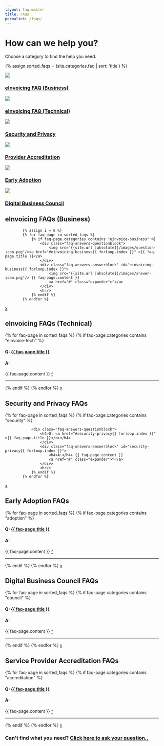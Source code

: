 ```yaml
---
layout: faq-master
title: FAQs
permalink: /faqs/
---
```


# How can we help you?

Choose a category to find the help you need.

<div class="faq-toc">

{% assign sorted_faqs = (site.categories.faq | sort: 'title') %}

<div class="faq-category">
    <img src="{{ site.url | absolute}}\images\eInvoicing-icon.png" class="category-img"/>
    <h3><a href="#einvoicing-business">eInvoicing FAQ (Business)</a></h3>
</div>

<div class="faq-category">
    <img src="{{ site.url | absolute}}\images\security-icon.png" class="category-img"/>
    <h3><a href="#einvoicing-technical">eInvoicing FAQ (Technical)</a></h3>

</div>

<div class="faq-category">    
    <img src="{{ site.url | absolute}}\images\security-icon.png" class="category-img"/>
     <h3><a href="#security-privacy">Security and Privacy</a></h3></div>

<div class="faq-category">
    <img src="{{ site.url | absolute}}\images\security.png" class="category-img"/>
    <h3><a href="#provider-accreditation">Provider Accreditation</a></h3>
</div>


<div class="faq-category">
    <img src="{{ site.url | absolute}}\images\security.png" class="category-img"/>
    <h3><a href="#early-adoption">Early Adoption</a></h3>
</div>

<div class="faq-category">
    <img src="{{ site.url | absolute}}\images\council-icon.png" class="category-img"/>
    <h3><a href="#council-faqs">Digital Business Council</a></h3>
</div>

<section id="einvoicing-business" >
<div class="faq-answers">
<h2>eInvoicing FAQs (Business)</h2>

            {% assign i = 0 %}
            {% for faq-page in sorted_faqs %}
                {% if faq-page.categories contains "einvoice-business" %}                 
                    <div class="faq-answers-questionblock">
                        <img src="{{site.url |absolute}}/images/question-icon.png"/><a href="#einvoicing-business{{ forloop.index }}" >{{ faq-page.title }}</a>
                    </div>
                    <div class="faq-answers-answerblock" id="einvoicing-business{{ forloop.index }}">
                        <img src="{{site.url |absolute}}/images/answer-icon.png"/> {{ faq-page.content }}
                        <a href="#" class="expander">^</a>
                    </div> 
                    <hr/>
                {% endif %}
            {% endfor %}
 <a href="#" class="close">x</a>
</div>
</section>

<section id="einvoicing-technical" >
<div class="faq-answers">
<h2>eInvoicing FAQs (Technical)</h2>
            {% for faq-page in sorted_faqs %}
                {% if faq-page.categories contains "einvoice-tech" %}
                <div class="faq-answers-questionblock">
                    <h4>Q: <a href="#einvoicing-technical{{ forloop.index }}" >{{ faq-page.title }}</a></h4>   
                    </div>
                    <div class="faq-answers-answerblock" id="einvoicing-technical{{ forloop.index }}">
                        <h4>A:</h4> {{ faq-page.content }}
                        <a href="#" class="expander">^</a>
                    </div> 
                    <hr/>
                {% endif %}
            {% endfor %}
 <a href="#" class="close">x</a>
</div>
</section>

<section id="security-privacy" >
<div class="faq-answers">
<h2>Security and Privacy FAQs</h2>
            {% for faq-page in sorted_faqs %}
                {% if faq-page.categories contains "security" %}

                <div class="faq-answers-questionblock">
                    <h4>Q: <a href="#security-privacy{{ forloop.index }}" >{{ faq-page.title }}</a></h4>      
                    </div>
                    <div class="faq-answers-answerblock" id="security-privacy{{ forloop.index }}">
                        <h4>A:</h4> {{ faq-page.content }}
                        <a href="#" class="expander">^</a>
                    </div> 
                    <hr/>
                {% endif %}
            {% endfor %}
 <a href="#" class="close">x</a>
</div>
</section>

<section id="early-adoption" >
<div class="faq-answers">
<h2>Early Adoption FAQs</h2>
            {% for faq-page in sorted_faqs %}
                {% if faq-page.categories contains "adoption" %}
                <div class="faq-answers-questionblock">
                   <h4>Q: <a href="#early-adoption{{ forloop.index }}" >{{ faq-page.title }}</a></h4> 
                   </div>
                    <div class="faq-answers-answerblock" id="early-adoption{{ forloop.index }}">
                        <h4>A:</h4> {{ faq-page.content }}
                        <a href="#" class="expander">^</a>
                    </div> 
                    <hr/>
                {% endif %}
            {% endfor %}
 <a href="#" class="close">x</a>
</div>
</section>

<section id="council-faqs" >
<div class="faq-answers">
<h2>Digital Business Council FAQs</h2>
            {% for faq-page in sorted_faqs %}
                {% if faq-page.categories contains "council" %}
                <div class="faq-answers-questionblock">
                    <h4>Q: <a href="#council-faqs{{ forloop.index }}" >{{ faq-page.title }}</a></h4>       
                    </div> 
                    <div class="faq-answers-answerblock" id="council-faqs{{ forloop.index }}">
                        <h4>A:</h4> {{ faq-page.content }}
                        <a href="#" class="expander">^</a>
                    </div> 
                    <hr/>
                {% endif %}
            {% endfor %}
 <a href="#" class="close">x</a>
</div>
</section>

<section id="provider-accreditation" >
<div class="faq-answers">
<h2>Service Provider Accreditation FAQs</h2>
            {% for faq-page in sorted_faqs %}
                {% if faq-page.categories contains "accreditation" %}
                <div class="faq-answers-questionblock">
                    <h4>Q: <a href="#provider-accreditation{{ forloop.index }}" >{{ faq-page.title }}</a></h4>  
                    </div>
                    <div class="faq-answers-answerblock" id="provider-accreditation{{ forloop.index }}">
                        <h4>A:</h4> {{ faq-page.content }}
                        <a href="#" class="expander">^</a>
                    </div> 
                    <hr/>
                {% endif %}
            {% endfor %}
 <a href="#" class="close">x</a>
</div>
</section>
</div>

### Can't find what you need?  [Click here to ask your question..](mailto:contact@digitalbusinesscouncil.com.au)

<script src="{{site.url | absolute}}/javascripts/classie.js"></script>
<script src="{{site.url | absolute}}/javascripts/overlay.js"></script>
